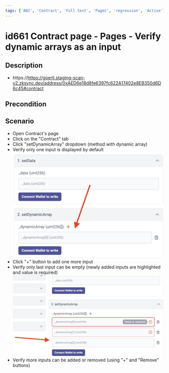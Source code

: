 ```yaml
---
tags: ['ABI', 'Contract', 'Full test', 'Pages', 'regression', 'Active']
---
```


# id661 Contract page - Pages - Verify dynamic arrays as an input

## Description
  - https://https://goerli.staging-scan-v2.zksync.dev/address/0xAED6e18d8fe6397fc622A17402e8EB350d6D6c45#contract

## Precondition


## Scenario
- Open Contract's page
- Click on the "Contract" tab
- Click "setDynamicArray" dropdown (method with dynamic array)
- Verify only one input is displayed by default
  ![Screenshot](../../../../static/img/Pages/Contracts/id661_1.png)
- Click "+" button to add one more input
- Verify only last input can be empty (newly added inputs are highlighted and value is required)
  ![Screenshot](../../../../static/img/Pages/Contracts/id661_2.png)
- Verify more inputs can be added or removed (using "+" and "Remove" buttons)